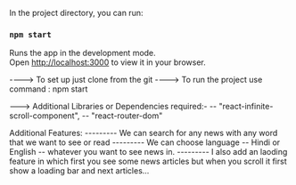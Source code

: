 In the project directory, you can run:

### `npm start`

Runs the app in the development mode.\
Open [http://localhost:3000](http://localhost:3000) to view it in your browser.

----> To set up just clone from the git
----> To run the project use command : npm start

---> Additional Libraries or Dependencies required:-
-- "react-infinite-scroll-component",
-- "react-router-dom"

Additional Features:
--------- We can search for any news with any word that we want to see or read
--------- We can choose language -- Hindi or English -- whatever you want to see news in.
--------- I also add an laoding feature in which first you see some news articles but when you scroll it first show a loading bar and next articles...
